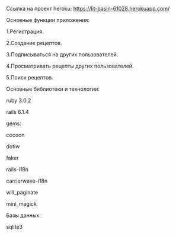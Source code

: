 Ссылка на проект heroku: https://lit-basin-61028.herokuapp.com/

Основные функции приложения:

1.Регистрация.

2.Создание рецептов.

3.Подписываться на других пользователей.

4.Просматривать рецепты других пользователей.

5.Поиск рецептов.


Основные библиотеки и технологии:

ruby 3.0.2

rails  6.1.4


gems:

cocoon

dotiw

faker

rails-i18n 

carrierwave-i18n

will_paginate

mini_magick


Базы данных:

sqlite3